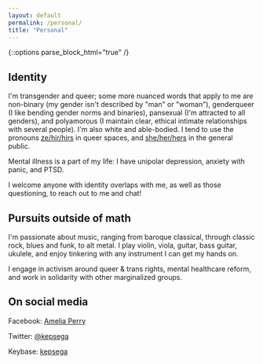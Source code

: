 ```yaml
---
layout: default
permalink: /personal/
title: "Personal"
---
```


{::options parse_block_html="true" /}

<div id="main" role="main">
<article class="wrap" itemscope itemtype="http://schema.org/Article">

## Identity

I'm transgender and queer; some more nuanced words that apply to me are non-binary (my gender isn't described by "man" or "woman"), genderqueer (I like bending gender norms and binaries), pansexual (I'm attracted to all genders), and polyamorous (I maintain clear, ethical intimate relationships with several people). I'm also white and able-bodied. I tend to use the pronouns [ze/hir/hirs](my.pronoun.is/ze/hir) in queer spaces, and [she/her/hers](my.pronoun.is/she/her) in the general public.

Mental illness is a part of my life: I have unipolar depression, anxiety with panic, and PTSD.

I welcome anyone with identity overlaps with me, as well as those questioning, to reach out to me and chat!


## Pursuits outside of math

I'm passionate about music, ranging from baroque classical, through classic rock, blues and funk, to alt metal. I play violin, viola, guitar, bass guitar, ukulele, and enjoy tinkering with any instrument I can get my hands on.

I engage in activism around queer & trans rights, mental healthcare reform, and work in solidarity with other marginalized groups.


## On social media

Facebook: [Amelia Perry](https://fb.me/kepsega)

Twitter: [@kepsega](https://twitter.com/kepsega)

Keybase: [kepsega](https://keybase.io/kepsega)





</article>
</div>




